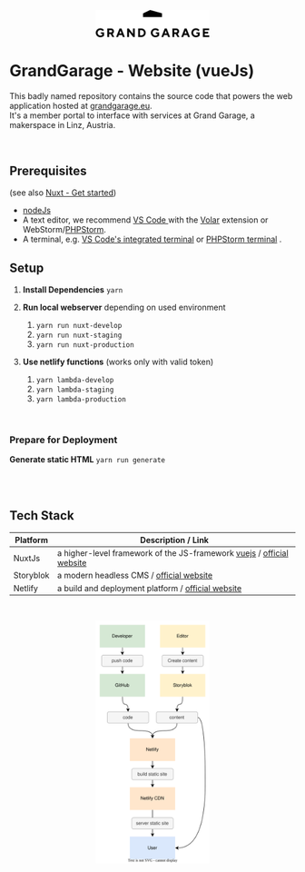 <p align="center">
<img src="./docs/graphs/gg-logo.png" width="200">
</p>

# GrandGarage - Website (vueJs)

This badly named repository contains the source code that powers the web application hosted at [grandgarage.eu](https://grandgarage.eu/).<br> It's a member portal to interface with services at Grand Garage, a makerspace in Linz, Austria.
 
<br>

## Prerequisites
(see also [Nuxt - Get started](https://nuxtjs.org/docs/get-started/installation/))
* [nodeJs](https://nodejs.org/en)
* A text editor, we recommend [VS Code ](https://code.visualstudio.com/) with the [Volar](https://marketplace.visualstudio.com/items?itemName=Vue.volar) extension or WebStorm/[PHPStorm](https://www.jetbrains.com/phpstorm/).
* A terminal, e.g. [VS Code's integrated terminal](https://code.visualstudio.com/docs/terminal/basics) or [PHPStorm terminal](https://www.jetbrains.com/help/phpstorm/terminal-emulator.html) .

## Setup

1. **Install Dependencies**
   `yarn`

2. **Run local webserver** depending on used environment
   1. `yarn run nuxt-develop`
   2. `yarn run nuxt-staging`
   3. `yarn run nuxt-production`

3. **Use netlify functions**  (works only with valid token) <br>
   1. `yarn lambda-develop`
   2. `yarn lambda-staging`
   3. `yarn lambda-production`
   
<br>

### Prepare for Deployment

**Generate static HTML**
`yarn run generate`

<br><br>

## Tech Stack

| Platform  | Description / Link                                                                                                 |
|-----------|--------------------------------------------------------------------------------------------------------------------|
| NuxtJs    | a higher-level framework of the JS-framework [vuejs](https://vuejs.org/) / [official website](https://nuxtjs.org/) 
| Storyblok | a modern headless CMS / [official website](www.storyblok.com)                                                      |
| Netlify   | a build and deployment platform / [official website](https://www.netlify.com/with/vue/)                            |

<br>
<p align="center">
<img src="./docs/graphs/architecture.svg" width="200">
</p>
